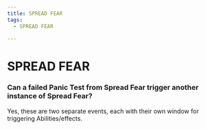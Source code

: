 ```yaml
---
title: SPREAD FEAR
tags:
  - SPREAD FEAR

---
```


# SPREAD FEAR

### Can a failed Panic Test from Spread Fear trigger another instance of Spread Fear?

 Yes, these are two separate events, each with their own window for triggering Abilities/effects.





